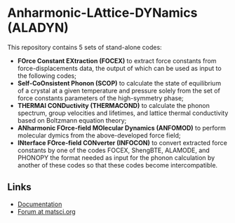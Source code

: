 # Anharmonic-LAttice-DYNamics (ALADYN)
This repository contains 5 sets of stand-alone codes:
- **FOrce Constant EXtraction (FOCEX)** to extract force constants from force-displacements data, the output of which can be used as input to the following codes;
- **Self-CoOnsistent Phonon (SCOP)** to calculate the state of equilibrium of a crystal at a given temperature and pressure solely from the set of force constants parameters of the high-symmetry phase;
- **THERMAl CONDuctivity (THERMACOND)** to calculate the phonon spectrum, group velocities and lifetimes, and lattice thermal conductivity based on Boltzmann equation theory;
- **ANharmonic FOrce-field MOlecular Dynamics (ANFOMOD)** to perform molecular dymics from the above-developed force field;
- **INterface FOrce-field CONverter (INFOCON)** to convert extracted force constants by one of the codes FOCEX, ShengBTE, ALAMODE, and PHONOPY the format needed as input for the phonon calculation by another of these codes so that these codes become intercompatible.

## Links

- [Documentation](https://aladyn.readthedocs.io)
- [Forum at matsci.org](https://matsci.org/aladyn)

